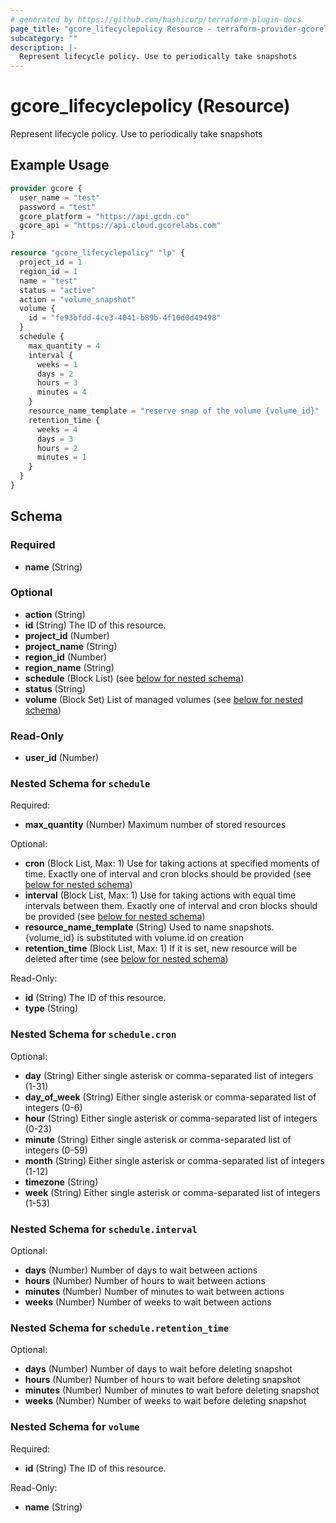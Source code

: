 ```yaml
---
# generated by https://github.com/hashicorp/terraform-plugin-docs
page_title: "gcore_lifecyclepolicy Resource - terraform-provider-gcorelabs"
subcategory: ""
description: |-
  Represent lifecycle policy. Use to periodically take snapshots
---
```


# gcore_lifecyclepolicy (Resource)

Represent lifecycle policy. Use to periodically take snapshots

## Example Usage

```terraform
provider gcore {
  user_name = "test"
  password = "test"
  gcore_platform = "https://api.gcdn.co"
  gcore_api = "https://api.cloud.gcorelabs.com"
}

resource "gcore_lifecyclepolicy" "lp" {
  project_id = 1
  region_id = 1
  name = "test"
  status = "active"
  action = "volume_snapshot"
  volume {
    id = "fe93bfdd-4ce3-4041-b89b-4f10d0d49498"
  }
  schedule {
    max_quantity = 4
    interval {
      weeks = 1
      days = 2
      hours = 3
      minutes = 4
    }
    resource_name_template = "reserve snap of the volume {volume_id}"
    retention_time {
      weeks = 4
      days = 3
      hours = 2
      minutes = 1
    }
  }
}
```

<!-- schema generated by tfplugindocs -->
## Schema

### Required

- **name** (String)

### Optional

- **action** (String)
- **id** (String) The ID of this resource.
- **project_id** (Number)
- **project_name** (String)
- **region_id** (Number)
- **region_name** (String)
- **schedule** (Block List) (see [below for nested schema](#nestedblock--schedule))
- **status** (String)
- **volume** (Block Set) List of managed volumes (see [below for nested schema](#nestedblock--volume))

### Read-Only

- **user_id** (Number)

<a id="nestedblock--schedule"></a>
### Nested Schema for `schedule`

Required:

- **max_quantity** (Number) Maximum number of stored resources

Optional:

- **cron** (Block List, Max: 1) Use for taking actions at specified moments of time. Exactly one of interval and cron blocks should be provided (see [below for nested schema](#nestedblock--schedule--cron))
- **interval** (Block List, Max: 1) Use for taking actions with equal time intervals between them. Exactly one of interval and cron blocks should be provided (see [below for nested schema](#nestedblock--schedule--interval))
- **resource_name_template** (String) Used to name snapshots. {volume_id} is substituted with volume.id on creation
- **retention_time** (Block List, Max: 1) If it is set, new resource will be deleted after time (see [below for nested schema](#nestedblock--schedule--retention_time))

Read-Only:

- **id** (String) The ID of this resource.
- **type** (String)

<a id="nestedblock--schedule--cron"></a>
### Nested Schema for `schedule.cron`

Optional:

- **day** (String) Either single asterisk or comma-separated list of integers (1-31)
- **day_of_week** (String) Either single asterisk or comma-separated list of integers (0-6)
- **hour** (String) Either single asterisk or comma-separated list of integers (0-23)
- **minute** (String) Either single asterisk or comma-separated list of integers (0-59)
- **month** (String) Either single asterisk or comma-separated list of integers (1-12)
- **timezone** (String)
- **week** (String) Either single asterisk or comma-separated list of integers (1-53)


<a id="nestedblock--schedule--interval"></a>
### Nested Schema for `schedule.interval`

Optional:

- **days** (Number) Number of days to wait between actions
- **hours** (Number) Number of hours to wait between actions
- **minutes** (Number) Number of minutes to wait between actions
- **weeks** (Number) Number of weeks to wait between actions


<a id="nestedblock--schedule--retention_time"></a>
### Nested Schema for `schedule.retention_time`

Optional:

- **days** (Number) Number of days to wait before deleting snapshot
- **hours** (Number) Number of hours to wait before deleting snapshot
- **minutes** (Number) Number of minutes to wait before deleting snapshot
- **weeks** (Number) Number of weeks to wait before deleting snapshot



<a id="nestedblock--volume"></a>
### Nested Schema for `volume`

Required:

- **id** (String) The ID of this resource.

Read-Only:

- **name** (String)


